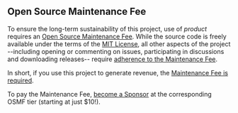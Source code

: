 ## Open Source Maintenance Fee

To ensure the long-term sustainability of this project, use of $product$ requires an 
[Open Source Maintenance Fee](https://opensourcemaintenancefee.org). While the source 
code is freely available under the terms of the [MIT License](license.txt), all other aspects of the 
project --including opening or commenting on issues, participating in discussions and 
downloading releases-- require [adherence to the Maintenance Fee](osmfeula.txt).

In short, if you use this project to generate revenue, the [Maintenance Fee is required](osmfeula.txt).

To pay the Maintenance Fee, [become a Sponsor](https://github.com/sponsors/devlooped) at the corresponding 
OSMF tier (starting at just $10!).
